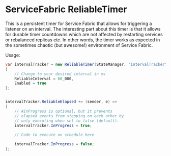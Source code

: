 # ServiceFabric ReliableTimer
This is a persistent timer for Service Fabric that allows for triggering a listener on an interval. The interesting part about this timer is that it allows for durable timer countdowns which are not affected by restarting services or rebalanced replicas etc. In other words, the timer works as expected in the sometimes chaotic (but awesome!) environment of Service Fabric.

Usage:

```C#
var intervalTracker = new ReliableTimer(StateManager, "intervalTracker", Context, cancellationToken)
{
    // Change to your desired interval in ms
    ReliableInterval = 60_000,
    Enabled = true
};


intervalTracker.ReliableElapsed += (sender, e) =>
{
    // #InProgress is optional, but it prevents
    // elapsed events from stepping on each other by
    // only executing when set to false (default).
    intervalTracker.InProgress = true;
    
    // Code to execute on schedule here

    intervalTracker.InProgress = false;
};
```
